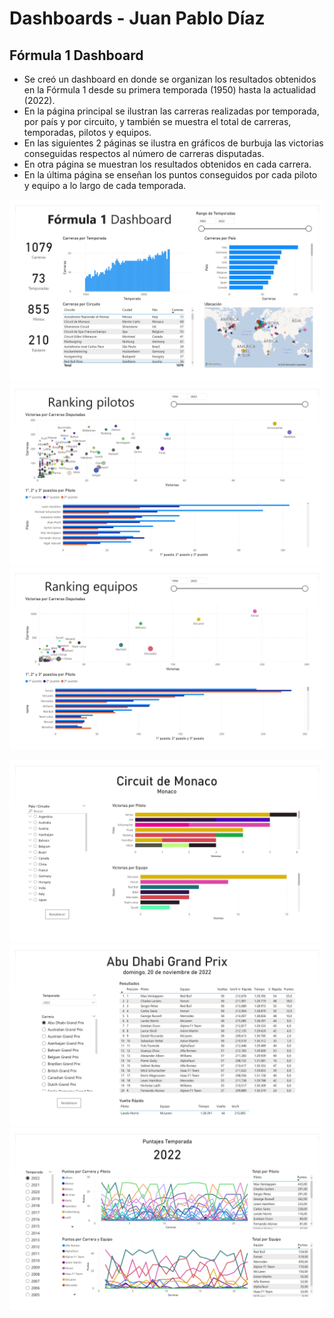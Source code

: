 # Dashboards - Juan Pablo Díaz

## Fórmula 1 Dashboard
* Se creó un dashboard en donde se organizan los resultados obtenidos en la Fórmula 1 desde su primera temporada (1950) hasta la actualidad (2022).
* En la página principal se ilustran las carreras realizadas por temporada, por país y por circuito, y también se muestra el total de carreras, temporadas, pilotos y equipos.
* En las siguientes 2 páginas se ilustra en gráficos de burbuja las victorias conseguidas respectos al número de carreras disputadas.
* En otra página se muestran los resultados obtenidos en cada carrera.
* En la última página se enseñan los puntos conseguidos por cada piloto y equipo a lo largo de cada temporada.

![](https://github.com/JDiaz32/Dashboards/blob/main/images/F1%20Dashboard/Dashboard%20F1_page-0001.jpg) ![](https://github.com/JDiaz32/Dashboards/blob/main/images/F1%20Dashboard/Dashboard%20F1_page-0002.jpg) ![](https://github.com/JDiaz32/Dashboards/blob/main/images/F1%20Dashboard/Dashboard%20F1_page-0003.jpg)

![](https://github.com/JDiaz32/Dashboards/blob/main/images/F1%20Dashboard/Dashboard%20F1_page-0004.jpg) ![](https://github.com/JDiaz32/Dashboards/blob/main/images/F1%20Dashboard/Dashboard%20F1_page-0005.jpg) ![](https://github.com/JDiaz32/Dashboards/blob/main/images/F1%20Dashboard/Dashboard%20F1_page-0006.jpg)

